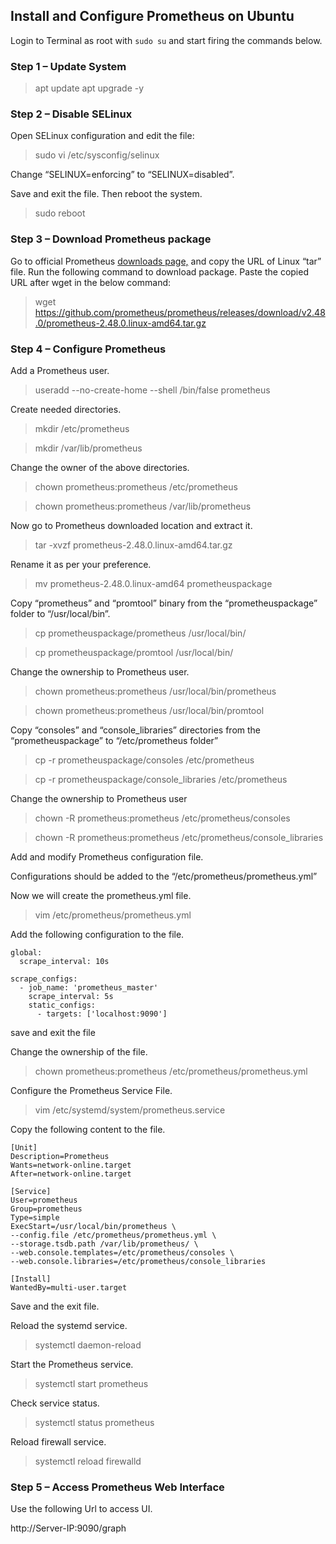 
## Install and Configure Prometheus on Ubuntu

Login to Terminal as root with ``sudo su`` and start firing the commands below.

### Step 1 – Update System

> apt update
> apt upgrade -y

### Step 2 – Disable SELinux

Open SELinux configuration and edit the file:

> sudo vi /etc/sysconfig/selinux

Change “SELINUX=enforcing” to “SELINUX=disabled”.

Save and exit the file. Then reboot the system.

> sudo reboot

### Step 3 – Download Prometheus package

Go to official Prometheus [downloads page,](https://prometheus.io/download/) and copy the URL of Linux “tar” file.
Run the following command to download package. Paste the copied URL after wget in the below command:
>wget https://github.com/prometheus/prometheus/releases/download/v2.48.0/prometheus-2.48.0.linux-amd64.tar.gz

### Step 4 – Configure Prometheus

Add a Prometheus user.

> useradd --no-create-home --shell /bin/false prometheus

Create needed directories.

> mkdir /etc/prometheus

> mkdir /var/lib/prometheus

Change the owner of the above directories.

> chown prometheus:prometheus /etc/prometheus

> chown prometheus:prometheus /var/lib/prometheus

Now go to Prometheus downloaded location and extract it.

> tar -xvzf prometheus-2.48.0.linux-amd64.tar.gz

Rename it as per your preference.

> mv prometheus-2.48.0.linux-amd64 prometheuspackage

Copy “prometheus” and “promtool” binary from the “prometheuspackage” folder to “/usr/local/bin”.

> cp prometheuspackage/prometheus /usr/local/bin/

> cp prometheuspackage/promtool /usr/local/bin/

Change the ownership to Prometheus user.

> chown prometheus:prometheus /usr/local/bin/prometheus

> chown prometheus:prometheus /usr/local/bin/promtool

Copy “consoles” and “console_libraries” directories from the “prometheuspackage” to “/etc/prometheus folder”

> cp -r prometheuspackage/consoles /etc/prometheus

> cp -r prometheuspackage/console_libraries /etc/prometheus

Change the ownership to Prometheus user

> chown -R prometheus:prometheus /etc/prometheus/consoles

> chown -R prometheus:prometheus /etc/prometheus/console_libraries

Add and modify Prometheus configuration file.

Configurations should be added to the “/etc/prometheus/prometheus.yml”

Now we will create the prometheus.yml file.

> vim /etc/prometheus/prometheus.yml

Add the following configuration to the file.
```
global:
  scrape_interval: 10s

scrape_configs:
  - job_name: 'prometheus_master'
    scrape_interval: 5s
    static_configs:
      - targets: ['localhost:9090']
```

save and exit the file

Change the ownership of the file.

> chown prometheus:prometheus /etc/prometheus/prometheus.yml

Configure the Prometheus Service File.

> vim /etc/systemd/system/prometheus.service

Copy the following content to the file.
```
[Unit]
Description=Prometheus
Wants=network-online.target
After=network-online.target

[Service]
User=prometheus
Group=prometheus
Type=simple
ExecStart=/usr/local/bin/prometheus \
--config.file /etc/prometheus/prometheus.yml \
--storage.tsdb.path /var/lib/prometheus/ \
--web.console.templates=/etc/prometheus/consoles \
--web.console.libraries=/etc/prometheus/console_libraries

[Install]
WantedBy=multi-user.target
```

Save and the exit file.

Reload the systemd service.

> systemctl daemon-reload

Start the Prometheus service.

> systemctl start prometheus

Check service status.

> systemctl status prometheus

Reload firewall service.

> systemctl reload firewalld

### Step 5 – Access Prometheus Web Interface

Use the following Url to access UI.

http://Server-IP:9090/graph
